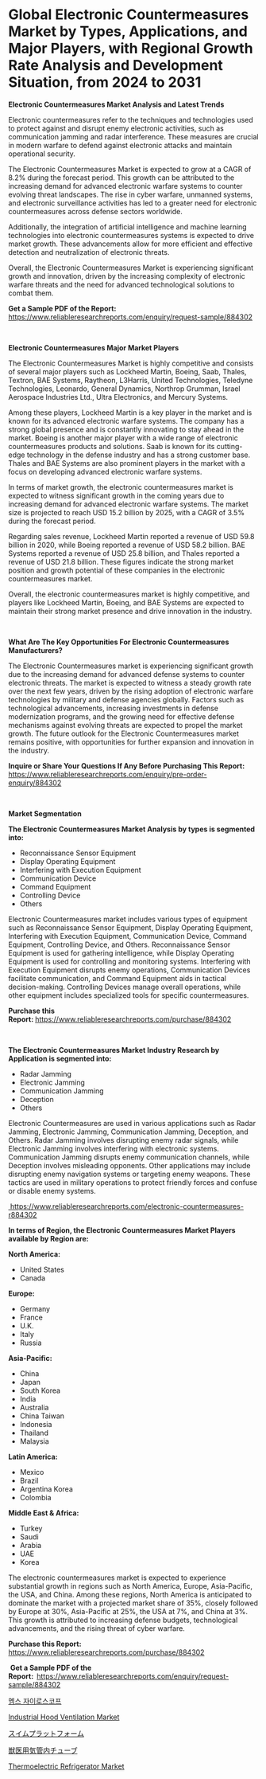 <p><h1>Global Electronic Countermeasures Market by Types, Applications, and Major Players, with Regional Growth Rate Analysis and Development Situation, from 2024 to 2031</h1></p><p><strong>Electronic Countermeasures Market Analysis and Latest Trends</strong></p>
<p><p>Electronic countermeasures refer to the techniques and technologies used to protect against and disrupt enemy electronic activities, such as communication jamming and radar interference. These measures are crucial in modern warfare to defend against electronic attacks and maintain operational security.</p><p>The Electronic Countermeasures Market is expected to grow at a CAGR of 8.2% during the forecast period. This growth can be attributed to the increasing demand for advanced electronic warfare systems to counter evolving threat landscapes. The rise in cyber warfare, unmanned systems, and electronic surveillance activities has led to a greater need for electronic countermeasures across defense sectors worldwide.</p><p>Additionally, the integration of artificial intelligence and machine learning technologies into electronic countermeasures systems is expected to drive market growth. These advancements allow for more efficient and effective detection and neutralization of electronic threats.</p><p>Overall, the Electronic Countermeasures Market is experiencing significant growth and innovation, driven by the increasing complexity of electronic warfare threats and the need for advanced technological solutions to combat them.</p></p>
<p><strong>Get a Sample PDF of the Report:&nbsp;</strong> <a href="https://www.reliableresearchreports.com/enquiry/request-sample/884302">https://www.reliableresearchreports.com/enquiry/request-sample/884302</a></p>
<p>&nbsp;</p>
<p><strong>Electronic Countermeasures Major Market Players</strong></p>
<p><p>The Electronic Countermeasures Market is highly competitive and consists of several major players such as Lockheed Martin, Boeing, Saab, Thales, Textron, BAE Systems, Raytheon, L3Harris, United Technologies, Teledyne Technologies, Leonardo, General Dynamics, Northrop Grumman, Israel Aerospace Industries Ltd., Ultra Electronics, and Mercury Systems. </p><p>Among these players, Lockheed Martin is a key player in the market and is known for its advanced electronic warfare systems. The company has a strong global presence and is constantly innovating to stay ahead in the market. Boeing is another major player with a wide range of electronic countermeasures products and solutions. Saab is known for its cutting-edge technology in the defense industry and has a strong customer base. Thales and BAE Systems are also prominent players in the market with a focus on developing advanced electronic warfare systems.</p><p>In terms of market growth, the electronic countermeasures market is expected to witness significant growth in the coming years due to increasing demand for advanced electronic warfare systems. The market size is projected to reach USD 15.2 billion by 2025, with a CAGR of 3.5% during the forecast period.</p><p>Regarding sales revenue, Lockheed Martin reported a revenue of USD 59.8 billion in 2020, while Boeing reported a revenue of USD 58.2 billion. BAE Systems reported a revenue of USD 25.8 billion, and Thales reported a revenue of USD 21.8 billion. These figures indicate the strong market position and growth potential of these companies in the electronic countermeasures market. </p><p>Overall, the electronic countermeasures market is highly competitive, and players like Lockheed Martin, Boeing, and BAE Systems are expected to maintain their strong market presence and drive innovation in the industry.</p></p>
<p>&nbsp;</p>
<p><strong>What Are The Key Opportunities For Electronic Countermeasures Manufacturers?</strong></p>
<p><p>The Electronic Countermeasures market is experiencing significant growth due to the increasing demand for advanced defense systems to counter electronic threats. The market is expected to witness a steady growth rate over the next few years, driven by the rising adoption of electronic warfare technologies by military and defense agencies globally. Factors such as technological advancements, increasing investments in defense modernization programs, and the growing need for effective defense mechanisms against evolving threats are expected to propel the market growth. The future outlook for the Electronic Countermeasures market remains positive, with opportunities for further expansion and innovation in the industry.</p></p>
<p><strong>Inquire or Share Your Questions If Any Before Purchasing This Report:</strong> <a href="https://www.reliableresearchreports.com/enquiry/pre-order-enquiry/884302">https://www.reliableresearchreports.com/enquiry/pre-order-enquiry/884302</a></p>
<p>&nbsp;</p>
<p><strong>Market Segmentation</strong></p>
<p><strong>The Electronic Countermeasures Market Analysis by types is segmented into:</strong></p>
<p><ul><li>Reconnaissance Sensor Equipment</li><li>Display Operating Equipment</li><li>Interfering with Execution Equipment</li><li>Communication Device</li><li>Command Equipment</li><li>Controlling Device</li><li>Others</li></ul></p>
<p><p>Electronic Countermeasures market includes various types of equipment such as Reconnaissance Sensor Equipment, Display Operating Equipment, Interfering with Execution Equipment, Communication Device, Command Equipment, Controlling Device, and Others. Reconnaissance Sensor Equipment is used for gathering intelligence, while Display Operating Equipment is used for controlling and monitoring systems. Interfering with Execution Equipment disrupts enemy operations, Communication Devices facilitate communication, and Command Equipment aids in tactical decision-making. Controlling Devices manage overall operations, while other equipment includes specialized tools for specific countermeasures.</p></p>
<p><strong>Purchase this Report:&nbsp;</strong><a href="https://www.reliableresearchreports.com/purchase/884302">https://www.reliableresearchreports.com/purchase/884302</a></p>
<p>&nbsp;</p>
<p><strong>The Electronic Countermeasures Market Industry Research by Application is segmented into:</strong></p>
<p><ul><li>Radar Jamming</li><li>Electronic Jamming</li><li>Communication Jamming</li><li>Deception</li><li>Others</li></ul></p>
<p><p>Electronic Countermeasures are used in various applications such as Radar Jamming, Electronic Jamming, Communication Jamming, Deception, and Others. Radar Jamming involves disrupting enemy radar signals, while Electronic Jamming involves interfering with electronic systems. Communication Jamming disrupts enemy communication channels, while Deception involves misleading opponents. Other applications may include disrupting enemy navigation systems or targeting enemy weapons. These tactics are used in military operations to protect friendly forces and confuse or disable enemy systems.</p></p>
<p><a href="https://www.reliableresearchreports.com/electronic-countermeasures-r884302">&nbsp;https://www.reliableresearchreports.com/electronic-countermeasures-r884302</a></p>
<p><strong>In terms of Region, the Electronic Countermeasures Market Players available by Region are:</strong></p>
<p>
    <p> <strong> North America: </strong>
        <ul>
            <li>United States</li>
            <li>Canada</li>
        </ul>
        </p> 
    <p> <strong> Europe: </strong>
        <ul>
            <li>Germany</li>
            <li>France</li>
            <li>U.K.</li>
            <li>Italy</li>
            <li>Russia</li>
        </ul>
        </p> 
    <p> <strong> Asia-Pacific: </strong>
        <ul>
            <li>China</li>
            <li>Japan</li>
            <li>South Korea</li>
            <li>India</li>
            <li>Australia</li>
            <li>China Taiwan</li>
            <li>Indonesia</li>
            <li>Thailand</li>
            <li>Malaysia</li>
        </ul>
        </p> 
    <p> <strong> Latin America: </strong>
        <ul>
            <li>Mexico</li>
            <li>Brazil</li>
            <li>Argentina Korea</li>
            <li>Colombia</li>
        </ul>
        </p> 
    <p> <strong> Middle East & Africa: </strong>
        <ul>
            <li>Turkey</li>
            <li>Saudi</li>
            <li>Arabia</li>
            <li>UAE</li>
            <li>Korea</li>
        </ul>
    </p>
    </p>
<p><p>The electronic countermeasures market is expected to experience substantial growth in regions such as North America, Europe, Asia-Pacific, the USA, and China. Among these regions, North America is anticipated to dominate the market with a projected market share of 35%, closely followed by Europe at 30%, Asia-Pacific at 25%, the USA at 7%, and China at 3%. This growth is attributed to increasing defense budgets, technological advancements, and the rising threat of cyber warfare.</p></p>
<p><strong>Purchase this Report: </strong><a href="https://www.reliableresearchreports.com/purchase/884302">https://www.reliableresearchreports.com/purchase/884302</a></p>
<p>&nbsp;<strong>Get a Sample PDF of the Report:&nbsp;&nbsp;</strong><a href="https://www.reliableresearchreports.com/enquiry/request-sample/884302">https://www.reliableresearchreports.com/enquiry/request-sample/884302</a></p>
<p><strong></strong></p>
<p><p><a href="https://medium.com/@heatherelasquez5675/mems-%EC%9E%90%EC%9D%B4%EB%A1%9C%EC%8A%A4%EC%BD%94%ED%94%84-%EC%8B%9C%EC%9E%A5-%EC%8B%9C%EC%9E%A5-cagr-%EC%8B%9C%EC%9E%A5-%EB%8F%99%ED%96%A5-%EB%B0%8F-%EC%84%B1%EC%9E%A5-%EC%A0%84%EB%9E%B5%EC%97%90-%EB%8C%80%ED%95%9C-%ED%86%B5%EC%B0%B0%EB%A0%A5-eb70b6964dcd">멤스 자이로스코프</a></p><p><a href="https://github.com/singletonthaxterkelliehr2df/Market-Research-Report-List-1/blob/main/industrial-hood-ventilation-market.md">Industrial Hood Ventilation Market</a></p><p><a href="https://medium.com/@thomasbaker655/%E3%82%B9%E3%82%A4%E3%83%A0%E3%83%97%E3%83%A9%E3%83%83%E3%83%88%E3%83%95%E3%82%A9%E3%83%BC%E3%83%A0%E5%B8%82%E5%A0%B4-%E7%A8%AE%E9%A1%9E-%E7%94%A8%E9%80%94-%E3%81%8A%E3%82%88%E3%81%B3%E5%9C%B0%E7%90%86%E3%81%AB%E3%82%88%E3%82%8B%E5%8C%85%E6%8B%AC%E7%9A%84%E3%81%AA%E8%A9%95%E4%BE%A1-2b65a7079412">スイムプラットフォーム</a></p><p><a href="https://medium.com/@jarredmertz53/%E7%8D%A3%E5%8C%BB%E7%94%A8%E6%B0%97%E7%AE%A1%E5%86%85%E3%83%81%E3%83%A5%E3%83%BC%E3%83%96%E5%B8%82%E5%A0%B4%E8%A6%8F%E6%A8%A1-%E5%B8%82%E5%A0%B4%E3%81%AE%E8%A6%8B%E9%80%9A%E3%81%97%E3%81%A8%E5%B8%82%E5%A0%B4%E4%BA%88%E6%B8%AC-2024%E5%B9%B4%E3%81%8B%E3%82%892031%E5%B9%B4%E3%81%BE%E3%81%A7-afc08d4cbfb9">獣医用気管内チューブ</a></p><p><a href="https://github.com/kufem1/Market-Research-Report-List-2/blob/main/thermoelectric-refrigerator-market.md">Thermoelectric Refrigerator Market</a></p></p>